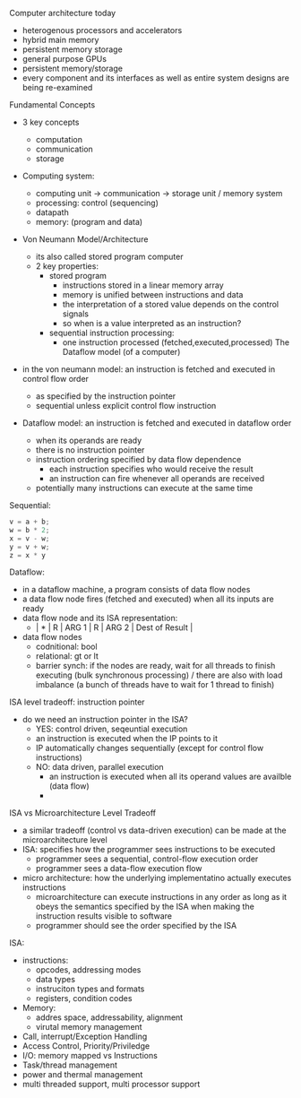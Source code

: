 Computer architecture today
- heterogenous processors and accelerators 
- hybrid main memory
- persistent memory storage
- general purpose GPUs
- persistent memory/storage
- every component and its interfaces as well as entire system designs are being re-examined


Fundamental Concepts
- 3 key concepts
    - computation
    - communication
    - storage
- Computing system:
    - computing unit -> communication -> storage unit / memory system
    - processing: control (sequencing)
    - datapath
    - memory: (program and data)

- Von Neumann Model/Architecture
    - its also called stored program computer
    - 2 key properties:
        - stored program
            - instructions stored in a linear memory array
            - memory is unified between instructions and data
            - the interpretation of a stored value depends on the control signals
            - so when is a value interpreted as an instruction?
        - sequential instruction processing:
            - one instruction processed (fetched,executed,processed)
The Dataflow model (of a computer)
- in the von neumann model: an instruction is fetched and executed in control flow order
    - as specified by the instruction pointer
    - sequential unless explicit control flow instruction
- Dataflow model: an instruction is fetched and executed in dataflow order
    - when its operands are ready
    - there is no instruction pointer
    - instruction ordering specified by data flow dependence
        - each instruction specifies who would receive the result
        - an instruction can fire whenever all operands are received
    - potentially many instructions can execute at the same time

Sequential:
```c
v = a + b;
w = b * 2;
x = v - w;
y = v + w;
z = x * y 
```

Dataflow:
- in a dataflow machine, a program consists of data flow nodes
- a data flow node fires (fetched and executed) when all its inputs are ready
- data flow node and its ISA representation:
    - | * | R | ARG 1 | R | ARG 2 | Dest of Result |
- data flow nodes
    - codnitional: bool 
    - relational: gt or lt
    - barrier synch: if the nodes are ready, wait for all threads to finish executing  (bulk synchronous processing)  / there are also with load imbalance (a bunch of threads have to wait for 1 thread to finish)

ISA level tradeoff: instruction pointer
- do we need an instruction pointer in the ISA?
    - YES: control driven, seqeuntial execution
    - an instruction is executed when the IP points to it
    - IP automatically changes sequentially (except for control flow instructions)
    - NO: data driven, parallel execution
        - an instruction is executed when all its operand values are availble (data flow)
        - 
ISA vs Microarchitecture Level Tradeoff
- a similar tradeoff (control vs data-driven execution) can be made at the microarchitecture level
- ISA: specifies how the programmer sees instructions to be executed
    - programmer sees a sequential, control-flow execution order 
    - programmer sees a data-flow execution flow
- micro architecture: how the underlying implementatino actually executes instructions
    - microarchitecture can execute instructions in any order as long as it obeys the semantics specified by the ISA when making the instruction results visible to software
    - programmer should see the order specified by the ISA



ISA:
- instructions:
    - opcodes, addressing modes
    - data types
    - instruciton types and formats
    - registers, condition codes
- Memory:
    - addres space, addressability, alignment
    - virutal memory management
- Call, interrupt/Exception Handling
- Access Control, Priority/Priviledge
- I/O: memory mapped vs Instructions
- Task/thread management
- power and thermal management
- multi threaded support, multi processor support
